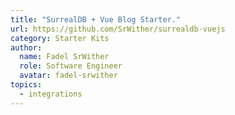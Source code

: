 ```yaml
---
title: "SurrealDB + Vue Blog Starter."
url: https://github.com/SrWither/surrealdb-vuejs
category: Starter Kits
author:
  name: Fadel SrWither
  role: Software Engineer
  avatar: fadel-srwither
topics:
  - integrations
---
```


